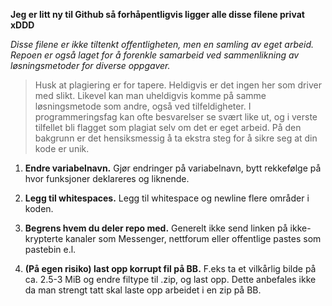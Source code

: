 **Jeg er litt ny til Github så forhåpentligvis ligger alle disse filene privat xDDD**


*Disse filene er ikke tiltenkt offentligheten, men en samling av eget arbeid. Repoen er også laget for å forenkle samarbeid ved sammenlikning av løsningsmetoder for diverse oppgaver.*


> Husk at plagiering er for tapere. Heldigvis er det ingen her som driver med slikt. Likevel kan man uheldigvis komme på samme løsningsmetode som andre, også ved tilfeldigheter. I programmeringsfag kan ofte besvarelser se svært like ut, og i verste tilfellet bli flagget som plagiat selv om det er eget arbeid. På den bakgrunn er det hensiksmessig å ta ekstra steg for å sikre seg at din kode er unik.

1) **Endre variabelnavn.** Gjør endringer på variabelnavn, bytt rekkefølge på hvor funksjoner deklareres og liknende.

2) **Legg til whitespaces.** Legg til whitespace og newline flere områder i koden.

3) **Begrens hvem du deler repo med.** Generelt ikke send linken på ikke-krypterte kanaler som Messenger, nettforum eller offentlige pastes som pastebin e.l.

4) **(På egen risiko) last opp korrupt fil på BB.** F.eks ta et vilkårlig bilde på ca. 2.5-3 MiB og endre filtype til .zip, og last opp. Dette anbefales ikke da man strengt tatt skal laste opp arbeidet i en zip på BB.
